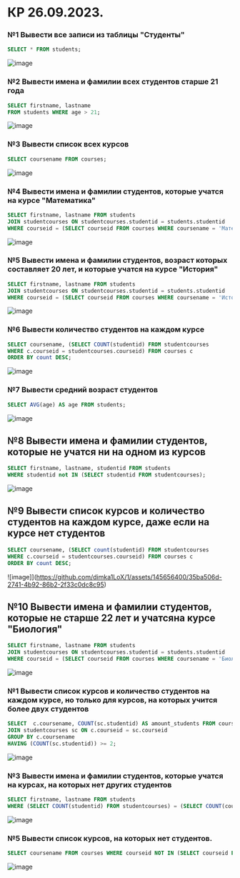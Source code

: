 # КР 26.09.2023.
### №1 Вывести все записи из таблицы "Студенты"
```sql
SELECT * FROM students;
```
![image](https://github.com/dimka1LoX/1/assets/145656400/3395dbf5-faf0-4155-9f58-bfc2d842ecef)


### №2 Вывести имена и фамилии всех студентов старше 21 года
```sql
SELECT firstname, lastname 
FROM students WHERE age > 21;
```
![image](https://github.com/dimka1LoX/1/assets/145656400/3f18781f-a26c-4475-ac63-1e871bad8c1e)


### №3 Вывести список всех курсов
```sql
SELECT coursename FROM courses;
```
![image](https://github.com/dimka1LoX/1/assets/145656400/3c108375-344a-46a5-a221-53903dfd27a1)


### №4 Вывести имена и фамилии студентов, которые учатся на курсе "Математика"
```sql
SELECT firstname, lastname FROM students
JOIN studentcourses ON studentcourses.studentid = students.studentid
WHERE courseid = (SELECT courseid FROM courses WHERE coursename = 'Математика');
```
![image](https://github.com/dimka1LoX/1/assets/145656400/c72b1f0a-03d3-4d62-a5c3-cdb4c69a9c04)


### №5 Вывести имена и фамилии студентов, возраст которых составляет 20 лет, и которые учатся на курсе "История"
```sql
SELECT firstname, lastname FROM students
JOIN studentcourses ON studentcourses.studentid = students.studentid
WHERE courseid = (SELECT courseid FROM courses WHERE coursename = 'История') AND age = 20;
```
![image](https://github.com/dimka1LoX/1/assets/145656400/f8708f6c-147e-426b-baa8-ab71359f9d23)


### №6 Вывести количество студентов на каждом курсе
```sql
SELECT coursename, (SELECT COUNT(studentid) FROM studentcourses
WHERE c.courseid = studentcourses.courseid) FROM courses c
ORDER BY count DESC; 
```
![image](https://github.com/dimka1LoX/1/assets/145656400/1e605f8e-f011-4fe8-8e6c-517447789134)


### №7 Вывести средний возраст студентов
```sql
SELECT AVG(age) AS age FROM students;
```
![image](https://github.com/dimka1LoX/1/assets/145656400/6c703cf8-ce54-4389-a115-e711c9fe1753)


## №8 Вывести имена и фамилии студентов, которые не учатся ни на одном из курсов
```sql
SELECT firstname, lastname, studentid FROM students
WHERE studentid not IN (SELECT studentid FROM studentcourses);
```
![image](https://github.com/dimka1LoX/1/assets/145656400/677d6d0d-630a-4197-9485-8099da84dfb0)


## №9 Вывести список курсов и количество студентов на каждом курсе, даже если на курсе нет студентов
```sql
SELECT coursename, (SELECT count(studentid) FROM studentcourses
WHERE c.courseid = studentcourses.courseid) FROM courses c
ORDER BY count DESC; 
```
![image]](https://github.com/dimka1LoX/1/assets/145656400/35ba506d-2741-4b92-86b2-2f33c0dc8c95)


## №10 Вывести имена и фамилии студентов, которые не старше 22 лет и учатсяна курсе "Биология"
```sql
SELECT firstname, lastname FROM students
JOIN studentcourses ON studentcourses.studentid = students.studentid
WHERE courseid = (SELECT courseid FROM courses WHERE coursename = 'Биология') AND age >= 22;
```
![image](https://github.com/dimka1LoX/1/assets/145656400/eb92ea00-8d57-4073-abc5-8b9c18324c5d)


### №1 Вывести список курсов и количество студентов на каждом курсе, но только для курсов, на которых учится более двух студентов
```sql
SELECT 	c.coursename, COUNT(sc.studentid) AS amount_students FROM courses c
JOIN studentcourses sc ON c.courseid = sc.courseid
GROUP BY c.coursename
HAVING (COUNT(sc.studentid)) >= 2;
```
![image](https://github.com/dimka1LoX/1/assets/145656400/9b29d441-3911-4c4a-bdfc-37c906585c59)


### №3 Вывести имена и фамилии студентов, которые учатся на курсах, на которых нет других студентов
```sql
SELECT firstname, lastname FROM students
WHERE (SELECT COUNT(studentid) FROM studentcourses) = (SELECT COUNT(coursename) FROM courses);
```
![image](https://github.com/dimka1LoX/1/assets/145656400/1fd665d5-82a5-456e-b575-495490a67a8b)


### №5 Вывести список курсов, на которых нет студентов.
```sql
SELECT coursename FROM courses WHERE courseid NOT IN (SELECT courseid FROM studentcourses)
```
![image](https://github.com/dimka1LoX/1/assets/145656400/ef74918a-8553-4a6d-93cf-fd9173abb9fd)

